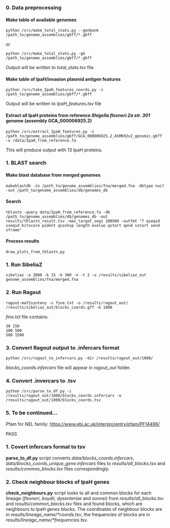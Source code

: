 ### 0. Data preprocessing

#### Make table of available genomes

<pre><code>python /src/make_total_stats.py --genbank /path_to/genome_assemblies/gbff/*.gbff</code></pre> or <pre><code>python /src/make_total_stats.py -gb /path_to/genome_assemblies/gbff/*.gbff</code></pre>

Output will be written to *total_stats.tsv* file

#### Make table of IpaH/invasion plasmid antigen features

<pre><code>python /src/take_IpaH_features_coords.py -i /path_to/genome_assemblies/gbff/*.gbff</code></pre>

Output will be written to *IpaH_features.tsv* file

#### Extract all IpaH proteins from reference *Shigella flexneri 2a str. 301* genome (assembly GCA_000006925.2)

<pre><code>python /src/extract_IpaH_features.py -i /path_to/genome_assemblies/gbff/GCA_000006925.2_ASM692v2_genomic.gbff -o /data/IpaH_from_reference.fa</code></pre>

This will produce output with 13 IpaH proteins.

### 1. BLAST search

#### Make blast database from merged genomes

<pre><code>makeblastdb -in /path_to/genome_assemblies/fna/merged.fna -dbtype nucl -out /path_to/genome_assemblies/db/genomes_db</code></pre>

#### Search

<pre><code>tblastn -query data/IpaH_from_reference.fa -db /path_to/genome_assemblies/db/genomes_db -out results/tblastn_result.tsv -max_target_seqs 100500 -outfmt "7 qseqid sseqid bitscore pident qcovhsp length evalue qstart qend sstart send sframe"</code></pre>

#### Process results

<pre><code>draw_plots_from_tblastn.py</code></pre>


### 1. Run SibeliaZ

<pre><code>sibeliaz -a 2000 -k 15 -b 300 -n -t 2 -o /results/sibeliaz_out genome_assemblies/fna/merged.fna</code></pre>

### 2. Run Ragout

<pre><code>ragout-maf2synteny -s fine.txt -o /results/ragout_out/ /results/sibeliaz_out/blocks_coords.gff -b 1000</code></pre>

*fine.txt* file contains:

<pre><code>30 150
100 500
500 1500
</code></pre>

### 3. Convert Ragout output to .infercars format

<pre><code>python /src/ragout_to_infercars.py -dir /results/ragout_out/1000/</code></pre>

*blocks_coords.infercars* file will appear in *ragout_out* folder.

### 4. Convert .invercars to .tsv

<pre><code>python /src/parse_to_df.py -i /results/ragout_out/1000/blocks_coords.infercars -o /results/ragout_out/1000/blocks_coords.tsv</code></pre>

### 5. To be continued...


Pfam for NEL family: https://www.ebi.ac.uk/interpro/entry/pfam/PF14496/






PASS

### 1. Covert infercars format to tsv

**parse_to_df.py** script converts _data/blocks_coords.infercars_, _data/blocks_coords_unique_gene.infercars_ files to _results/all_blocks.tsv_ and _results/common_blocks.tsv_ files correspondingly.

### 2. Check neighbour blocks of IpaH genes

**check_neighbours.py** script looks to all and common blocks for each lineage (_flexneri_, _boydii_, _dysenteriae_ and _sonnei_) from _results/all_blocks.tsv_ and _results/common_blocks.tsv_ files and found blocks, which are neighbours to IpaH genes blocks. The coordinates of neighbour blocks are in _results/lineage_name/*coords.tsv_, the frequencies of blocks are in _results/lineage_name/*frequencies.tsv_.

